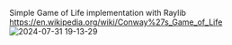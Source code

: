 Simple Game of Life implementation with Raylib
https://en.wikipedia.org/wiki/Conway%27s_Game_of_Life
![2024-07-31 19-13-29](https://github.com/user-attachments/assets/9d15a2e9-e619-42f3-86e9-d78705355ea5)
